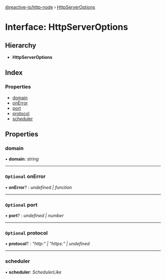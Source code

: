[@reactive-js/http-node](../README.md) › [HttpServerOptions](httpserveroptions.md)

# Interface: HttpServerOptions

## Hierarchy

* **HttpServerOptions**

## Index

### Properties

* [domain](httpserveroptions.md#domain)
* [onError](httpserveroptions.md#optional-onerror)
* [port](httpserveroptions.md#optional-port)
* [protocol](httpserveroptions.md#optional-protocol)
* [scheduler](httpserveroptions.md#scheduler)

## Properties

###  domain

• **domain**: *string*

___

### `Optional` onError

• **onError**? : *undefined | function*

___

### `Optional` port

• **port**? : *undefined | number*

___

### `Optional` protocol

• **protocol**? : *"http:" | "https:" | undefined*

___

###  scheduler

• **scheduler**: *SchedulerLike*
